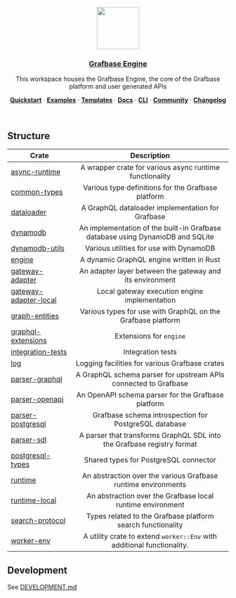 <p align="center">
  <a href="https://grafbase.com">
    <img src="https://grafbase.com/images/other/grafbase-logo-circle.png" height="96">
    <h3 align="center">Grafbase Engine</h3>
  </a>
</p>

<p align="center">
  This workspace houses the Grafbase Engine, the core of the Grafbase platform and user generated APIs
</p>

<p align="center">
  <a href="https://grafbase.com/docs/quickstart/get-started"><strong>Quickstart</strong></a> ·
  <a href="/examples"><strong>Examples</strong></a> ·
  <a href="/templates"><strong>Templates</strong></a> ·
  <a href="https://grafbase.com/docs"><strong>Docs</strong></a> ·
  <a href="https://grafbase.com/cli"><strong>CLI</strong></a> ·
  <a href="https://grafbase.com/community"><strong>Community</strong></a> ·
  <a href="https://grafbase.com/changelog"><strong>Changelog</strong></a>
</p>

<br/>

## Structure

| Crate                                                 |                                  Description                                  |
| ----------------------------------------------------- | :---------------------------------------------------------------------------: |
| [async-runtime](crates/async-runtime)                 |            A wrapper crate for various async runtime functionality            |
| [common-types](crates/common-types)                   |              Various type definitions for the Grafbase platform               |
| [dataloader](crates/dataloader)                       |               A GraphQL dataloader implementation for Grafbase                |
| [dynamodb](crates/dynamodb)                           | An implementation of the built-in Grafbase database using DynamoDB and SQLite |
| [dynamodb-utils](crates/dynamodb-utils)               |                    Various utilities for use with DynamoDB                    |
| [engine](crates/engine)                               |                   A dynamic GraphQL engine written in Rust                    |
| [gateway-adapter](crates/gateway-adapter)             |           An adapter layer between the gateway and its environment            |
| [gateway-adapter-local](crates/gateway-adapter-local) |                 Local gateway execution engine implementation                 |
| [graph-entities](crates/graph-entities)               |          Various types for use with GraphQL on the Grafbase platform          |
| [graphql-extensions](crates/graphql-extensions)       |                            Extensions for `engine`                            |
| [integration-tests](crates/integration-tests)         |                               Integration tests                               |
| [log](crates/log)                                     |                Logging facilities for various Grafbase crates                 |
| [parser-graphql](crates/parser-graphql)               |        A GraphQL schema parser for upstream APIs connected to Grafbase        |
| [parser-openapi](crates/parser-openapi)               |              An OpenAPI schema parser for the Grafbase platform               |
| [parser-postgresql](crates/parser-postgresql)         |             Grafbase schema introspection for PostgreSQL database             |
| [parser-sdl](crates/parser-sdl)                       |    A parser that transforms GraphQL SDL into the Grafbase registry format     |
| [postgresql-types](crates/postgresql-types)           |                     Shared types for PostgreSQL connector                     |
| [runtime](crates/runtime)                             |         An abstraction over the various Grafbase runtime environments         |
| [runtime-local](crates/runtime-local)                 |          An abstraction over the Grafbase local runtime environment           |
| [search-protocol](crates/search-protocol)             |          Types related to the Grafbase platform search functionality          |
| [worker-env](crates/worker-env)                       |    A utility crate to extend `worker::Env` with additional functionality.     |

## Development

See [DEVELOPMENT.md](DEVELOPMENT.md)

